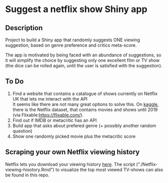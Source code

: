 # Suggest a netflix show Shiny app

## Description
Project to build a Shiny app that randomly suggests ONE viewing suggestion, based on genre preference and critics meta-score.  

The app is motivated by being faced with an abundance of suggestions, so it will simplify the choice by suggesting only one excellent film or TV show (the dice can be rolled again, until the user is satisfied with the suggestion).  

## To Do

1. Find a website that contains a catalogue of shows currently on Netflix UK that lets me interact with the API  
It seems like there are not many great options to solve this. On [kaggle](https://www.kaggle.com/shivamb/netflix-shows), there is the Netflix dataset, that contains movies and shows until 2019 (via Flixable:https://flixable.com/).  
2. Find out if IMDB or metacritic has an API
3. Build app that asks about prefered genre (+ possibly another random question)
4. Show one randomly picked movie plus the metacritic score

## Scraping your own Netflix viewing history

Netflix lets you download your viewing history [here](https://www.netflix.com/ViewingActivity). The script ("./Netflix-viewing-hisotory.Rmd") to visualize the top most viewed TV-shows can also be found in this repo.  
